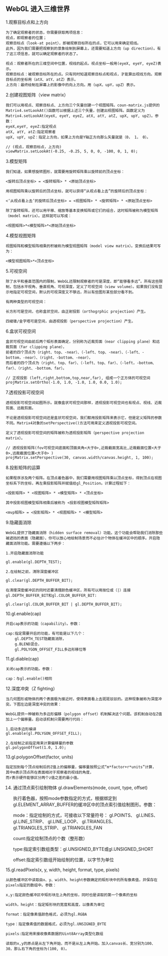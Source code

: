 ## WebGL 进入三维世界
1.观察目标点和上方向

    为了确定观察者的状态，你需要获取两项信息：
    视点，即观察者的位置；
    观察目标点（look-at point），即被观察目标所在的点，它可以用来确定视线。
    此外，因为我们需要把观察到的景象绘制到屏幕上，还需要知道上方向（up direction）。有了这三项信息，就可以确定观察者的状态了。

    视点：观察者所在的三维空间中位置，视线的起点。视点坐标一般用(eyeX, eyeY, eyeZ)表示。
    观察目标点：被观察目标所在的点。只有同时知道观察目标点和视点，才能算出视线方向。观察目标点的坐标用（atX、atY、atZ）表示。
    上方向：最终绘制在屏幕上的影像中的向上方向。用（upX，upY，upZ）表示。

2.创建视图矩阵（view matrix）

    我们可以用视点、观察目标点、上方向三个矢量创建一个视图矩阵。coun-matrix.js提供的Matrix4.setLookAt()函数可以根据上述三个矢量，创建出视图矩阵。函数定义为Matrix4.setLookAt(eyeX, eyeY, eyeZ, atX, atY, atZ, upX, upY, upZ)。参数：
    eyeX,eyeY, eyeZ:指定视点
    atX, atY, atZ:指定观察者
    upX, upY, upZ：指定上方向，如果上方向是Y轴正方向那么矢量就是（0， 1， 0）。

    // (视点，观察目标点，上方向)
    viewMatrix.setLookAt(-0.25, -0.25, 5, 0, 0, -100, 0, 1, 0);

3.模型矩阵

    我们知道，如果想旋转图形，就需要用旋转矩阵乘以旋转前的顶点坐标：
    
    <旋转后顶点坐标> = <旋转矩阵> * <原始顶点坐标>

    用视图矩阵乘以旋转后的顶点坐标，就可以获得“从视点看上去”的旋转后的顶点坐标：

    <‘从视点看上去’的旋转后顶点坐标> = <视图矩阵> * <旋转矩阵> * <原始顶点坐标>

    除了旋转矩阵，还可以用平移、缩放等基本变换矩阵或它们的组合，这时矩阵被称为模型矩阵（model matrix）。这样就可以写成：

    <视图矩阵>*<模型矩阵>*<原始顶点坐标>

4.模型视图矩阵

    视图矩阵和模型矩阵相乘的积被称为模型视图矩阵（model view matrix）。变换后结果可写为：

    <模型视图矩阵>*<顶点坐标>

5.可视空间

    除了水平和垂直范围内的限制，WebGL还限制观察者的可是深度，即“能够看多远”。所有这些限制，包括水平视角、垂直视角、可视深度，定义了可视空间（view volume）。如果我们没有显示地指定可视空间，默认的可视深度又不够远，所以有些图形某些部分看不到。

    有两种类型的可视空间：

    长方形可是空间，也称盒状空间，由正射投影（orthogrphic projection）产生。

    四棱锥/金字塔可是空间，由透视投影（perspective projection）产生。

6.盒状可视空间

    盒状可视空间由前后两个矩形表面确定，分别称为近裁剪面（near clipping plane）和远裁剪面（far clipping plane），
    前者的四个顶点为（right、top、-near）、（-left、top、-near）、（-left、-bottom，-near）、（right、-bottom、-near），
    而后者的四个顶点为（right、top、far）、（-left、top、far）、（-left，-bottom、far）、（right、-bottom、far）。
    
    // 正视投影 (left,right,bottom,top,near,far), 组成一个正方体的可视空间 
    projMatrix.setOrtho(-1.0, 1.0, -1.0, 1.0, 0.0, 1.0);

7.透视投影可视空间

    透视投影可视空间如图所示。就像盒状可视空间那样，透视投影可视空间也有视点、视线、近裁剪面、远裁剪面。

    不论是透视投影可视空间还是盒状可视空间，我们都用投影矩阵来表示它，但是定义矩阵的参数不同。Matrix4对象的setPerspective()方法可用来定义透视投影可视空间。

    定义了透视投影可视空间的矩阵被称为透视投影矩阵（perspective projection matrix）。

    // 透视投影矩阵(fov可视空间底面和顶面夹角<大于0>,近裁截面宽高比,近裁截面位置<大于0>,远裁截面位置<大于0> )
    projMatrix.setPerspective(30, canvas.width/canvas.height, 1, 100);

8.投影矩阵的运算

    如果程序涉及两个矩阵。在顶点着色器中，我们需要用视图矩阵乘以顶点坐标，得到顶点在视图坐标系下的坐标，再左乘投影矩阵并赋值给gl_Position。计算过程如下：

    <投影矩阵> * <视图矩阵> * <模型矩阵> * <顶点坐标>

    其中投影视图模型矩阵相乘后被称为 <投影视图模型矩阵矩阵>
    
    <mvp矩阵> = <投影矩阵> * <视图矩阵> * <模型矩阵>

9.隐藏面消除

    WebGL提供了隐藏面消除（hidden surface removal）功能。这个功能会帮助我们消除那些被遮挡的表面（隐藏面），你可以放心地绘制场景而不必估计个物体在缓冲区中的顺序。开启隐藏面消除功能。需要遵循以下两步：

    1.开启隐藏面消除功能

    gl.enable(gl.DEPTH_TEST);

    2.在绘制之前，清除深度缓冲区

    gl.clear(gl.DEPTH_BUFFER_BIT);

    在清理深度缓冲区的同时还要清理颜色缓冲区，所有可以用按位或（|）连接gl.DEPTH_BUFFER_BIT和gl.COLOR_BUFFER_BIT:

    gl.clear(gl.COLOR_BUFFER_BIT | gl.DEPTH_BUFFER_BIT);

10.gl.enable(cap)

    开启cap表示的功能（capability）。参数：

    cap:指定需要开启的功能，有可能是以下几个：
        gl.DEPTH_TEST隐藏面消除，
        g.BLEND混合，
        gl.POLYGON_OFFSET_FILL多边形移位等

11.gl.diable(cap)

    关闭cap表示的功能。参数：

    cap：与gl.enable()相同

12.深度冲突（Z fighting）

    当几何图形或物体的两个表面极为接近时，使得表面看上去斑斑驳驳的。这种现象被称为深度冲突。下图左边是深度冲突的效果：

    WebGL提供一种被称为多边形偏移（polygon offset）机制解决这个问题。该机制自动在Z值加上一个偏移量。启动该机制只需要两行代码：

    1.启动多边形编译
    gl.enable(gl.POLYGON_OFFSET_FILL);

    2.在绘制之前指定用来计算偏移量的参数
    gl.polygonOffset(1.0, 1.0);

13.gl.polygonOffset(factor, units)

    指定加到每个顶点绘制后的Z值上的偏移量，偏移量按照公式“m*factor+r*units”计算，
    其中m表示顶点所在表面相对于观察者的视线的角度，
    而r表示硬件能够区分两个z值之差的最小值。

14. 通过顶点索引绘制物体 gl.drawElements(mode, count, type, offset)

    执行着色器，按照mode参数指定的方式，根据绑定到gl.ELEMENT_ARRAY_BUFFER的缓冲区中的顶点索引值绘制图形。参数：

    mode：指定绘制的方式，可接收以下常量符号：
        gl.POINTS、
        gl.LINES、
        gl.LINE_STRIP、
        gl.LINE_LOOP、
        gl.TRIANGLES、
        gl.TRIANGLES_STRIP、
        gl.TRIANGLES_FAN

    count:指定绘制顶点的个数（整形数）

    type:指定索引数组类型：gl.UNSIGNED_BYTE或gl.UNSIGNED_SHORT

    offset:指定索引数组开始绘制的位置，以字节为单位

15.gl.readPixels(x, y, width, height, format, type, pixels)

    从颜色缓冲区中读取由x、y、width、height参数确定的矩形块中的所有像素值，并保存在pixels指定的数组中。参数：

    x,y:指定颜色缓冲区中矩形块左上角的坐标，同时也是读取的第一个像素的坐标

    width，height：指定矩形块的宽度和高度，以像素为单位

    format：指定像素值颜色格式，必须为gl.RGBA

    type：指定像素值的数据格式，必须为gl.UNSIGNED_BYTE

    pixels:指定用来接收像素数据的Uint8Array类型化数组

    读取的x,y的原点是从左下角开始，而不是从左上角开始。加入canvas长、宽分别为100、30，那么右下角的坐标为(100, 0)。
